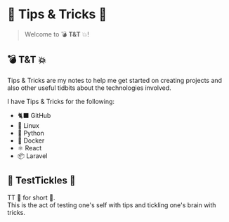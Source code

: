 # 🍆 Tips & Tricks 🎃

> Welcome to 💣 **T&T** 💥!

## 💣 T&T 💥

Tips & Tricks are my notes to help me get started on creating projects and also other useful tidbits about the technologies involved.

I have Tips & Tricks for the following:
- 🐈‍⬛ GitHub
- 🐧 Linux
- 🐍 Python
- 🐳 Docker
- ⚛️ React
- 📦 Laravel


## 🥜 TestTickles 💎

TT 🍆 for short 🤏.\
This is the act of testing one's self with tips and tickling one's brain with tricks.

